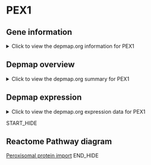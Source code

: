 <h1>PEX1</h1>

<h2>Gene information</h2>
<details>
  <summary>Click to view the depmap.org information for PEX1</summary>
  <iframe src="https://depmap.org/portal/gene/PEX1?tab=about" style="border:none;width:100%;height:800px"></iframe>
</details>

<h2>Depmap overview</h2>
<details>
  <summary>Click to view the depmap.org summary for PEX1</summary>
  <iframe src="https://depmap.org/portal/gene/PEX1?tab=overview" style="border:none;width:100%;height:800px"></iframe>
</details>

<h2>Depmap expression</h2>
<details>
  <summary>Click to view the depmap.org expression data for PEX1</summary>
  <iframe src="https://depmap.org/portal/gene/PEX1?tab=characterization" style="border:none;width:100%;height:800px"></iframe>
</details>


START_HIDE
<h2>Reactome Pathway diagram</h2>
<a href="https://reactome.org/PathwayBrowser/#/R-HSA-9033241">Peroxisomal protein import</a>
END_HIDE


